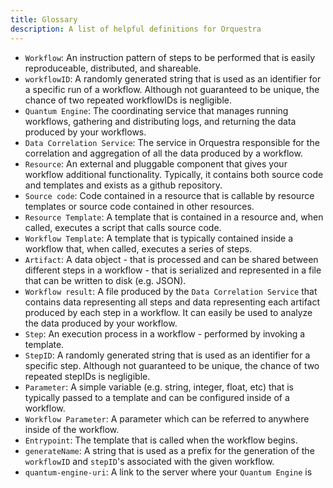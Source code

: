```yaml
---
title: Glossary
description: A list of helpful definitions for Orquestra
---
```


- `Workflow`: An instruction pattern of steps to be performed that is easily reproduceable, distributed, and shareable. 
- `workflowID`: A randomly generated string that is used as an identifier for a specific run of a workflow. Although not guaranteed to be unique, the chance of two repeated workflowIDs is negligible. 
- `Quantum Engine`: The coordinating service that manages running workflows, gathering and distributing logs, and returning the data produced by your workflows.
- `Data Correlation Service`: The service in Orquestra responsible for the correlation and aggregation of all the data produced by a workflow.
- `Resource`: An external and pluggable component that gives your workflow additional functionality. Typically, it contains both source code and templates and exists as a github repository. 
- `Source code`: Code contained in a resource that is callable by resource templates or source code contained in other resources.
- `Resource Template`: A template that is contained in a resource and, when called, executes a script that calls source code. 
- `Workflow Template`: A template that is typically contained inside a workflow that, when called, executes a series of steps.
- `Artifact`: A data object - that is processed and can be shared between different steps in a workflow - that is serialized and represented in a file that can be written to disk (e.g. JSON). 
- `Workflow result`: A file produced by the `Data Correlation Service` that contains data representing all steps and data representing each artifact produced by each step in a workflow. It can easily be used to analyze the data produced by your workflow.
- `Step`: An execution process in a workflow - performed by invoking a template.
- `StepID`: A randomly generated string that is used as an identifier for a specific step. Although not guaranteed to be unique, the chance of two repeated stepIDs is negligible. 
- `Parameter`: A simple variable (e.g. string, integer, float, etc) that is typically passed to a template and can be configured inside of a workflow.
- `Workflow Parameter`: A parameter which can be referred to anywhere inside of the workflow. 
- `Entrypoint`: The template that is called when the workflow begins.
- `generateName`: A string that is used as a prefix for the generation of the `workflowID` and `stepID`'s associated with the given workflow.
- `quantum-engine-uri`: A link to the server where your `Quantum Engine` is
